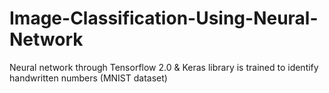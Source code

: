 # Image-Classification-Using-Neural-Network
Neural network through Tensorflow 2.0 &amp; Keras library is trained to identify handwritten numbers (MNIST dataset)
